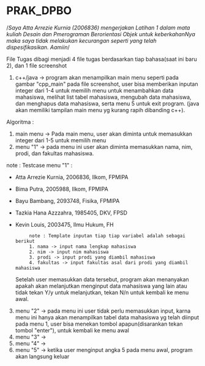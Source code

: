 # PRAK_DPBO


 /*Saya Atta Arrezie Kurnia (2006836) mengerjakan Latihan 1 
  dalam mata kuliah Desain dan Pmerograman Berorientasi Objek
  untuk keberkahanNya maka saya tidak melakukan kecurangan
  seperti yang telah dispesifikasikan. Aamiin*/
  
  
  File Tugas dibagi menjadi 4 file tugas berdasarkan tiap bahasa(saat ini baru 2), dan 1 file screenshot
  
  1. c++/java -> program akan menampilkan main menu seperti pada gambar "cpp_main" pada file screenshot, user bisa memberikan inputan integer dari 1-4 untuk memilih menu untuk menambahkan data mahasiswa, melihat list tabel mahasiswa, mengubah data mahasiswa, dan menghapus data mahasiswa, serta menu 5 untuk exit program. (java akan memiliki tampilan main menu yg kurang rapih dibanding c++).


  Algoritma :
 1. main menu -> Pada main menu, user akan diminta untuk memasukkan integer dari 1-5 untuk memilih menu
 2. menu "1" -> pada menu ini user akan diminta memasukkan nama, nim, prodi, dan fakultas mahasiswa.

note : Testcase menu "1" :
- Atta Arrezie Kurnia, 2006836, Ilkom, FPMIPA
- Bima Putra, 2005988, Ilkom, FPMIPA
- Bayu Bambang, 2093748, Fisika, FPMIPA
- Tazkia Hana Azzzahra, 1985405, DKV, FPSD
- Kevin Louis, 2003475, Ilmu Hukum, FH
                
           note : Template inputan tiap tiap variabel adalah sebagai berikut
           1. nama -> input nama lengkap mahasiswa
           2. nim -> input nim mahasiswa
           3. prodi -> input prodi yang diambil mahasiswa
           4. fakultas -> input fakultas asal dari prodi yang diambil mahasiswa

    Setelah user memasukkan data tersebut, program akan menanyakan apakah akan melanjutkan menginput data mahasiswa yang lain atau tidak
    tekan Y/y untuk melanjutkan,
    tekan N/n untuk kembali ke menu awal.

 3. menu "2" -> pada menu ini user tidak perlu memasukkan input, karna menu ini hanya akan menampilkan tabel data mahasiswa yg telah diinput pada menu 1, user bisa         menekan tombol apapun(disarankan tekan tombol "enter"), untuk kembali ke menu awal
 4. menu "3" -> 
 5. menu "4" ->
 6. menu "5" -> ketika user menginput angka 5 pada menu awal, program akan langsung keluar
  


  
  
  
